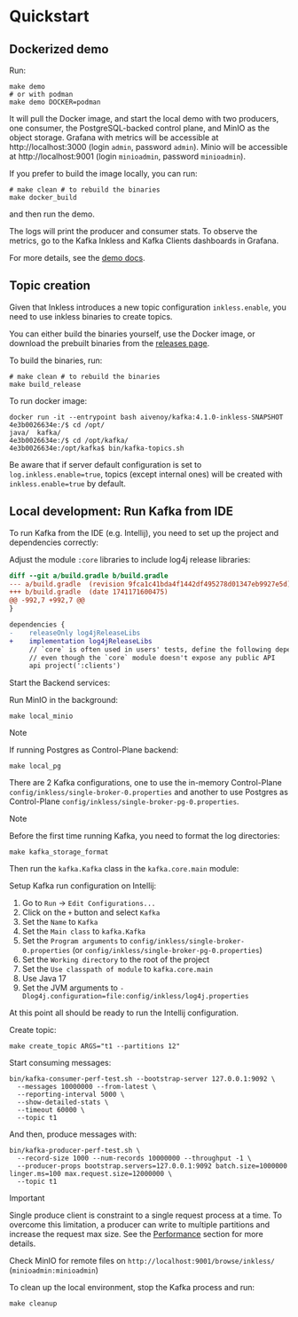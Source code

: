 # Quickstart

## Dockerized demo

Run:

```shell
make demo
# or with podman
make demo DOCKER=podman
```

It will pull the Docker image, and start the local demo with two producers, one consumer, the PostgreSQL-backed control plane, and MinIO as the object storage. 
Grafana with metrics will be accessible at http://localhost:3000 (login `admin`, password `admin`). 
Minio will be accessible at http://localhost:9001 (login `minioadmin`, password `minioadmin`). 

If you prefer to build the image locally, you can run:

```shell
# make clean # to rebuild the binaries
make docker_build
```

and then run the demo.

The logs will print the producer and consumer stats.
To observe the metrics, go to the Kafka Inkless and Kafka Clients dashboards in Grafana.

For more details, see the [demo docs](./../../docker/examples/docker-compose-files/inkless/README.md).


## Topic creation

Given that Inkless introduces a new topic configuration `inkless.enable`, you need to use inkless binaries to create topics.

You can either build the binaries yourself, use the Docker image, or download the prebuilt binaries from the [releases page](https://github.com/aiven/inkless/releases).

To build the binaries, run:

```shell
# make clean # to rebuild the binaries
make build_release
```

To run docker image:

```shell
docker run -it --entrypoint bash aivenoy/kafka:4.1.0-inkless-SNAPSHOT
4e3b0026634e:/$ cd /opt/
java/  kafka/
4e3b0026634e:/$ cd /opt/kafka/
4e3b0026634e:/opt/kafka$ bin/kafka-topics.sh
```

Be aware that if server default configuration is set to `log.inkless.enable=true`, topics (except internal ones) will be created with `inkless.enable=true` by default.

## Local development: Run Kafka from IDE

To run Kafka from the IDE (e.g. Intellij), you need to set up the project and dependencies correctly:

Adjust the module `:core` libraries to include log4j release libraries:

```diff
diff --git a/build.gradle b/build.gradle
--- a/build.gradle	(revision 9fca1c41bda4f1442df495278d01347eb9927e5d)
+++ b/build.gradle	(date 1741171600475)
@@ -992,7 +992,7 @@
}

dependencies {
-    releaseOnly log4jReleaseLibs
+    implementation log4jReleaseLibs
     // `core` is often used in users' tests, define the following dependencies as `api` for backwards compatibility
     // even though the `core` module doesn't expose any public API
     api project(':clients')
```

Start the Backend services:

Run MinIO in the background:

```shell
make local_minio
```

> [!NOTE]
> If running Postgres as Control-Plane backend:
> ```shell
> make local_pg
> ```

There are 2 Kafka configurations, one to use the in-memory Control-Plane `config/inkless/single-broker-0.properties` and another to use Postgres as Control-Plane `config/inkless/single-broker-pg-0.properties`.

> [!NOTE]
> Before the first time running Kafka, you need to format the log directories:
> 
> ```shell
> make kafka_storage_format
> ```

Then run the `kafka.Kafka` class in the `kafka.core.main` module:

Setup Kafka run configuration on Intellij:

1. Go to `Run` -> `Edit Configurations...`
2. Click on the `+` button and select `Kafka`
3. Set the `Name` to `Kafka`
4. Set the `Main class` to `kafka.Kafka`
5. Set the `Program arguments` to `config/inkless/single-broker-0.properties` (or `config/inkless/single-broker-pg-0.properties`)
6. Set the `Working directory` to the root of the project
7. Set the `Use classpath of module` to `kafka.core.main`
8. Use Java 17
9. Set the JVM arguments to `-Dlog4j.configuration=file:config/inkless/log4j.properties`

At this point all should be ready to run the Intellij configuration.

Create topic:

```shell
make create_topic ARGS="t1 --partitions 12"
```

Start consuming messages:

```shell
bin/kafka-consumer-perf-test.sh --bootstrap-server 127.0.0.1:9092 \
  --messages 10000000 --from-latest \
  --reporting-interval 5000 \
  --show-detailed-stats \
  --timeout 60000 \
  --topic t1
```

And then, produce messages with:

```shell
bin/kafka-producer-perf-test.sh \
  --record-size 1000 --num-records 10000000 --throughput -1 \
  --producer-props bootstrap.servers=127.0.0.1:9092 batch.size=1000000 linger.ms=100 max.request.size=12000000 \
  --topic t1
```

> [!IMPORTANT]  
> Single produce client is constraint to a single request process at a time.
> To overcome this limitation, a producer can write to multiple partitions and increase the request max size.
> See the [Performance](./PERFORMANCE.md) section for more details.


Check MinIO for remote files on `http://localhost:9001/browse/inkless/` (`minioadmin:minioadmin`)

To clean up the local environment, stop the Kafka process and run:

```shell
make cleanup
```

